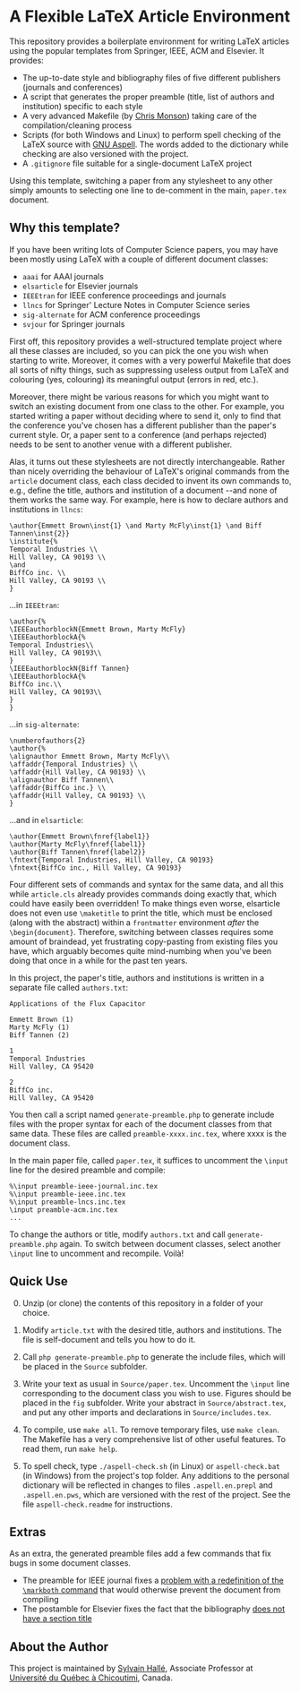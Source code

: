 A Flexible LaTeX Article Environment
====================================

This repository provides a boilerplate environment for writing LaTeX
articles using the popular templates from Springer, IEEE, ACM and Elsevier.
It provides:

- The up-to-date style and bibliography files of five different publishers
  (journals and conferences)
- A script that generates the proper preamble (title, list of authors and
  institution) specific to each style
- A very advanced Makefile (by [Chris
  Monson](https://github.com/shiblon/latex-makefile)) taking care of the
  compilation/cleaning process
- Scripts (for both Windows and Linux) to perform spell checking of the
  LaTeX source with [GNU Aspell](http://aspell.net). The words added to the
  dictionary while checking are also versioned with the project.
- A `.gitignore` file suitable for a single-document LaTeX project

Using this template, switching a paper from any stylesheet to any other
simply amounts to selecting one line to de-comment in the main, `paper.tex`
document.

Why this template?
------------------

If you have been writing lots of Computer Science papers, you may have
been mostly using LaTeX with a couple of different document classes:

- `aaai` for AAAI journals
- `elsarticle` for Elsevier journals
- `IEEEtran` for IEEE conference proceedings and journals
- `llncs` for Springer' Lecture Notes in Computer Science series
- `sig-alternate` for ACM conference proceedings
- `svjour` for Springer journals

First off, this repository provides a well-structured template project where
all these classes are included, so you can pick the one you wish when
starting to write. Moreover, it comes with a very powerful Makefile that
does all sorts of nifty things, such as suppressing useless output from
LaTeX and colouring (yes, colouring) its meaningful output (errors in red,
etc.).

Moreover, there might be various reasons for which you might want to switch
an existing document from one class to the other. For example, you started
writing a paper without deciding where to send it, only to find that the
conference you've chosen has a different publisher than the paper's current
style. Or, a paper sent to a conference (and perhaps rejected) needs to be
sent to another venue with a different publisher.

Alas, it turns out these stylesheets are not directly interchangeable.
Rather than nicely overriding the behaviour of LaTeX's original commands
from the `article` document class, each class decided to invent its own
commands to, e.g., define the title, authors and institution of a document
--and none of them works the same way. For example, here is how to declare
authors and institutions in `llncs`:

    \author{Emmett Brown\inst{1} \and Marty McFly\inst{1} \and Biff Tannen\inst{2}}
    \institute{%
    Temporal Industries \\
    Hill Valley, CA 90193 \\
    \and
    BiffCo inc. \\
    Hill Valley, CA 90193 \\
    }

...in `IEEEtran`:

    \author{%
    \IEEEauthorblockN{Emmett Brown, Marty McFly}
    \IEEEauthorblockA{%
    Temporal Industries\\
    Hill Valley, CA 90193\\
    }
    \IEEEauthorblockN{Biff Tannen}
    \IEEEauthorblockA{%
    BiffCo inc.\\
    Hill Valley, CA 90193\\
    }
    }

...in `sig-alternate`:

    \numberofauthors{2}
    \author{%
    \alignauthor Emmett Brown, Marty McFly\\
    \affaddr{Temporal Industries} \\
    \affaddr{Hill Valley, CA 90193} \\
    \alignauthor Biff Tannen\\
    \affaddr{BiffCo inc.} \\
    \affaddr{Hill Valley, CA 90193} \\
    }

...and in `elsarticle`:

    \author{Emmett Brown\fnref{label1}}
    \author{Marty McFly\fnref{label1}}
    \author{Biff Tannen\fnref{label2}}
    \fntext{Temporal Industries, Hill Valley, CA 90193}
    \fntext{BiffCo inc., Hill Valley, CA 90193}

Four different sets of commands and syntax for the same data, and all this
while `article.cls` already provides commands doing exactly that, which
could have easily been overridden! To make things even worse, elsarticle
does not even use `\maketitle` to print the title, which must be enclosed
(along with the abstract) within a `frontmatter` environment *after* the
`\begin{document}`. Therefore, switching between classes
requires some amount of braindead, yet frustrating copy-pasting from
existing files you have, which arguably becomes quite mind-numbing when
you've been doing that once in a while for the past ten years.

In this project, the paper's title, authors and institutions is written in
a separate file called `authors.txt`:

    Applications of the Flux Capacitor
    
    Emmett Brown (1)
    Marty McFly (1)
    Biff Tannen (2)
    
    1
    Temporal Industries
    Hill Valley, CA 95420
    
    2
    BiffCo inc.
    Hill Valley, CA 95420

You then call a script named `generate-preamble.php` to generate include
files with the proper syntax for each of the document classes from that
same data. These files are called `preamble-xxxx.inc.tex`, where xxxx is
the document class.

In the main paper file, called `paper.tex`, it suffices to uncomment the
`\input` line for the desired preamble and compile:

    %\input preamble-ieee-journal.inc.tex
    %\input preamble-ieee.inc.tex
    %\input preamble-lncs.inc.tex
    \input preamble-acm.inc.tex
    ...

To change the authors or title, modify `authors.txt` and call
`generate-preamble.php` again. To switch between document classes, select
another `\input` line to uncomment and recompile. Voilà!

Quick Use
---------

0. Unzip (or clone) the contents of this repository in a folder of your
   choice.

1. Modify `article.txt` with the desired title, authors and institutions.
   The file is self-document and tells you how to do it.

2. Call `php generate-preamble.php` to generate the include files, which
   will be placed in the `Source` subfolder.

3. Write your text as usual in `Source/paper.tex`. Uncomment the `\input`
   line corresponding to the document class you wish to use. Figures should
   be placed in the `fig` subfolder. Write your abstract in
   `Source/abstract.tex`, and put any other imports and declarations in
   `Source/includes.tex`.

4. To compile, use `make all`. To remove temporary files, use `make clean`.
   The Makefile has a very comprehensive list of other useful features. To
   read them, run `make help`.

5. To spell check, type `./aspell-check.sh` (in Linux) or `aspell-check.bat`
   (in Windows) from the project's top folder. Any additions to the
   personal dictionary will be reflected in changes to files
   `.aspell.en.prepl` and `.aspell.en.pws`, which are versioned with the
   rest of the project. See the file `aspell-check.readme` for instructions.

Extras
------

As an extra, the generated preamble files add a few commands that fix bugs
in some document classes.

- The preamble for IEEE journal fixes a [problem with a redefinition of the
  `\markboth` command](http://tex.stackexchange.com/a/88864) that would
  otherwise prevent the document from compiling
- The postamble for Elsevier fixes the fact that the bibliography [does not have a section
  title](http://tex.stackexchange.com/questions/188625/no-references-title-using-elsevier-document-class)

About the Author
----------------

This project is maintained by [Sylvain Hallé](http://leduotang.ca/sylvain),
Associate Professor at [Université du Québec à
Chicoutimi](http://www.uqac.ca), Canada.
